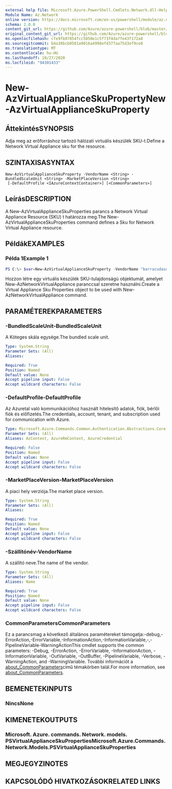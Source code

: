 ```yaml
---
external help file: Microsoft.Azure.PowerShell.Cmdlets.Network.dll-Help.xml
Module Name: Az.Network
online version: https://docs.microsoft.com/en-us/powershell/module/az.network/new-azvirtualapplianceskuproperty
schema: 2.0.0
content_git_url: https://github.com/Azure/azure-powershell/blob/master/src/Network/Network/help/New-AzVirtualApplianceSkuProperty.md
original_content_git_url: https://github.com/Azure/azure-powershell/blob/master/src/Network/Network/help/New-AzVirtualApplianceSkuProperty.md
ms.openlocfilehash: cfe9fb07854fcc5850e1c5f73f4da7fe43f172a8
ms.sourcegitcommit: b4a38bcb0501a9016a4998efd377aa75d3ef9ce8
ms.translationtype: MT
ms.contentlocale: hu-HU
ms.lasthandoff: 10/27/2020
ms.locfileid: "94301433"
---
```

# <span data-ttu-id="ad9f8-101">New-AzVirtualApplianceSkuProperty</span><span class="sxs-lookup"><span data-stu-id="ad9f8-101">New-AzVirtualApplianceSkuProperty</span></span>

## <span data-ttu-id="ad9f8-102">Áttekintés</span><span class="sxs-lookup"><span data-stu-id="ad9f8-102">SYNOPSIS</span></span>
<span data-ttu-id="ad9f8-103">Adja meg az erőforráshoz tartozó hálózati virtuális készülék SKU-t.</span><span class="sxs-lookup"><span data-stu-id="ad9f8-103">Define a Network Virtual Appliance sku for the resource.</span></span>

## <span data-ttu-id="ad9f8-104">SZINTAXISA</span><span class="sxs-lookup"><span data-stu-id="ad9f8-104">SYNTAX</span></span>

```
New-AzVirtualApplianceSkuProperty -VendorName <String> -BundledScaleUnit <String> -MarketPlaceVersion <String>
 [-DefaultProfile <IAzureContextContainer>] [<CommonParameters>]
```

## <span data-ttu-id="ad9f8-105">Leírás</span><span class="sxs-lookup"><span data-stu-id="ad9f8-105">DESCRIPTION</span></span>
<span data-ttu-id="ad9f8-106">A New-AzVirtualApplianceSkuProperties parancs a Network Virtual Appliance Resource (SKU) t határozza meg.</span><span class="sxs-lookup"><span data-stu-id="ad9f8-106">The New-AzVirtualApplianceSkuProperties command defines a Sku for Network Virtual Appliance resource.</span></span>

## <span data-ttu-id="ad9f8-107">Példák</span><span class="sxs-lookup"><span data-stu-id="ad9f8-107">EXAMPLES</span></span>

### <span data-ttu-id="ad9f8-108">Példa 1</span><span class="sxs-lookup"><span data-stu-id="ad9f8-108">Example 1</span></span>
```powershell
PS C:\> $var=New-AzVirtualApplianceSkuProperty -VendorName "barracudasdwanrelease" -BundledScaleUnit 1 -MarketPlaceVersion 'latest'
```

<span data-ttu-id="ad9f8-109">Hozzon létre egy virtuális készülék SKU-tulajdonságú objektumát, amelyet New-AzNetworkVirtualAppliance paranccsal szeretne használni.</span><span class="sxs-lookup"><span data-stu-id="ad9f8-109">Create a Virtual Appliance Sku Properties object to be used with New-AzNetworkVirtualAppliance command.</span></span> 

## <span data-ttu-id="ad9f8-110">PARAMÉTEREK</span><span class="sxs-lookup"><span data-stu-id="ad9f8-110">PARAMETERS</span></span>

### <span data-ttu-id="ad9f8-111">-BundledScaleUnit</span><span class="sxs-lookup"><span data-stu-id="ad9f8-111">-BundledScaleUnit</span></span>
<span data-ttu-id="ad9f8-112">A Köteges skála egysége.</span><span class="sxs-lookup"><span data-stu-id="ad9f8-112">The bundled scale unit.</span></span>

```yaml
Type: System.String
Parameter Sets: (All)
Aliases:

Required: True
Position: Named
Default value: None
Accept pipeline input: False
Accept wildcard characters: False
```

### <span data-ttu-id="ad9f8-113">-DefaultProfile</span><span class="sxs-lookup"><span data-stu-id="ad9f8-113">-DefaultProfile</span></span>
<span data-ttu-id="ad9f8-114">Az Azuretal való kommunikációhoz használt hitelesítő adatok, fiók, bérlői fiók és előfizetés.</span><span class="sxs-lookup"><span data-stu-id="ad9f8-114">The credentials, account, tenant, and subscription used for communication with Azure.</span></span>

```yaml
Type: Microsoft.Azure.Commands.Common.Authentication.Abstractions.Core.IAzureContextContainer
Parameter Sets: (All)
Aliases: AzContext, AzureRmContext, AzureCredential

Required: False
Position: Named
Default value: None
Accept pipeline input: False
Accept wildcard characters: False
```

### <span data-ttu-id="ad9f8-115">-MarketPlaceVersion</span><span class="sxs-lookup"><span data-stu-id="ad9f8-115">-MarketPlaceVersion</span></span>
<span data-ttu-id="ad9f8-116">A piaci hely verziója.</span><span class="sxs-lookup"><span data-stu-id="ad9f8-116">The market place version.</span></span>

```yaml
Type: System.String
Parameter Sets: (All)
Aliases:

Required: True
Position: Named
Default value: None
Accept pipeline input: False
Accept wildcard characters: False
```

### <span data-ttu-id="ad9f8-117">-Szállítónév</span><span class="sxs-lookup"><span data-stu-id="ad9f8-117">-VendorName</span></span>
<span data-ttu-id="ad9f8-118">A szállító neve.</span><span class="sxs-lookup"><span data-stu-id="ad9f8-118">The name of the vendor.</span></span>

```yaml
Type: System.String
Parameter Sets: (All)
Aliases: Name

Required: True
Position: Named
Default value: None
Accept pipeline input: False
Accept wildcard characters: False
```

### <span data-ttu-id="ad9f8-119">CommonParameters</span><span class="sxs-lookup"><span data-stu-id="ad9f8-119">CommonParameters</span></span>
<span data-ttu-id="ad9f8-120">Ez a parancsmag a következő általános paramétereket támogatja:-debug,-ErrorAction,-ErrorVariable,-InformationAction,-InformationVariable,-,-PipelineVariable-WarningAction</span><span class="sxs-lookup"><span data-stu-id="ad9f8-120">This cmdlet supports the common parameters: -Debug, -ErrorAction, -ErrorVariable, -InformationAction, -InformationVariable, -OutVariable, -OutBuffer, -PipelineVariable, -Verbose, -WarningAction, and -WarningVariable.</span></span> <span data-ttu-id="ad9f8-121">További információt a [about_CommonParameters](http://go.microsoft.com/fwlink/?LinkID=113216)című témakörben talál.</span><span class="sxs-lookup"><span data-stu-id="ad9f8-121">For more information, see [about_CommonParameters](http://go.microsoft.com/fwlink/?LinkID=113216).</span></span>

## <span data-ttu-id="ad9f8-122">BEMENETEK</span><span class="sxs-lookup"><span data-stu-id="ad9f8-122">INPUTS</span></span>

### <span data-ttu-id="ad9f8-123">Nincs</span><span class="sxs-lookup"><span data-stu-id="ad9f8-123">None</span></span>

## <span data-ttu-id="ad9f8-124">KIMENETEK</span><span class="sxs-lookup"><span data-stu-id="ad9f8-124">OUTPUTS</span></span>

### <span data-ttu-id="ad9f8-125">Microsoft. Azure. commands. Network. models. PSVirtualApplianceSkuProperties</span><span class="sxs-lookup"><span data-stu-id="ad9f8-125">Microsoft.Azure.Commands.Network.Models.PSVirtualApplianceSkuProperties</span></span>

## <span data-ttu-id="ad9f8-126">MEGJEGYZI</span><span class="sxs-lookup"><span data-stu-id="ad9f8-126">NOTES</span></span>

## <span data-ttu-id="ad9f8-127">KAPCSOLÓDÓ HIVATKOZÁSOK</span><span class="sxs-lookup"><span data-stu-id="ad9f8-127">RELATED LINKS</span></span>
